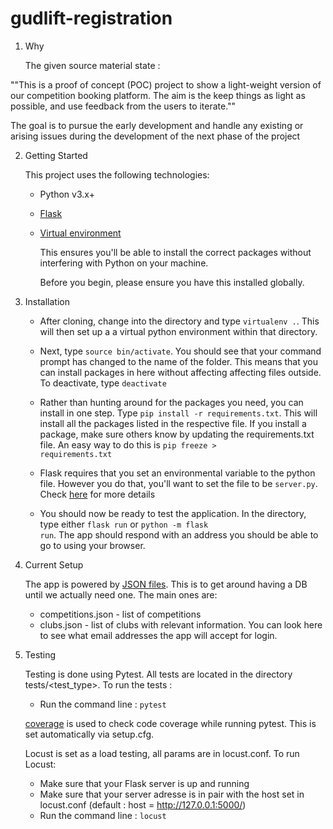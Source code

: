 # gudlift-registration

1. Why
   
   The given source material state : 

""This is a proof of concept (POC) project to show a light-weight version of our competition booking platform. The aim is the keep things as light as possible, and use feedback from the users to iterate.""

The goal is to pursue the early development and handle any existing or arising issues during the development of the next phase of the project 

2. Getting Started

    This project uses the following technologies:

    * Python v3.x+

    * [Flask](https://flask.palletsprojects.com/en/1.1.x/)
 

    * [Virtual environment](https://virtualenv.pypa.io/en/stable/installation.html)

        This ensures you'll be able to install the correct packages without interfering with Python on your machine.

        Before you begin, please ensure you have this installed globally. 


3. Installation

    - After cloning, change into the directory and type <code>virtualenv .</code>. This will then set up a a virtual python environment within that directory.

    - Next, type <code>source bin/activate</code>. You should see that your command prompt has changed to the name of the folder. This means that you can install packages in here without affecting affecting files outside. To deactivate, type <code>deactivate</code>

    - Rather than hunting around for the packages you need, you can install in one step. Type <code>pip install -r requirements.txt</code>. This will install all the packages listed in the respective file. If you install a package, make sure others know by updating the requirements.txt file. An easy way to do this is <code>pip freeze > requirements.txt</code>

    - Flask requires that you set an environmental variable to the python file. However you do that, you'll want to set the file to be <code>server.py</code>. Check [here](https://flask.palletsprojects.com/en/1.1.x/quickstart/#a-minimal-application) for more details

    - You should now be ready to test the application. In the directory, type either <code>flask run</code> or <code>python -m flask run</code>. The app should respond with an address you should be able to go to using your browser.

4. Current Setup

    The app is powered by [JSON files](https://www.tutorialspoint.com/json/json_quick_guide.htm). This is to get around having a DB until we actually need one. The main ones are:
     
    * competitions.json - list of competitions
    * clubs.json - list of clubs with relevant information. You can look here to see what email addresses the app will accept for login.

5. Testing
   
   Testing is done using Pytest. All tests are located in the directory tests/<test_type>. To run the tests :
   - Run the command line : <code>pytest</code>


   [coverage](https://coverage.readthedocs.io/en/coverage-5.1/) is used to check code coverage while running pytest. This is set automatically via setup.cfg.

   Locust is set as a load testing, all params are in locust.conf. To run Locust:
   - Make sure that your Flask server is up and running
   - Make sure that your server adresse is in pair with the host set in locust.conf (default : host = http://127.0.0.1:5000/)
   - Run the command line : <code>locust</code>

